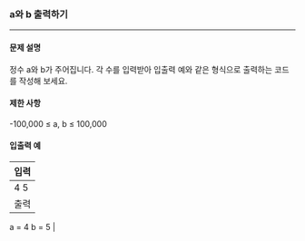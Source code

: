 ### a와 b 출력하기

***

#### 문제 설명

정수 a와 b가 주어집니다. 각 수를 입력받아 입출력 예와 같은 형식으로 출력하는 코드를 작성해 보세요.

#### 제한 사항

-100,000 ≤ a, b ≤ 100,000

#### 입출력 예

| 입력             | 
| :-------------- | 
| 4 5  | 
| 출력 |
a = 4 
b = 5  |
